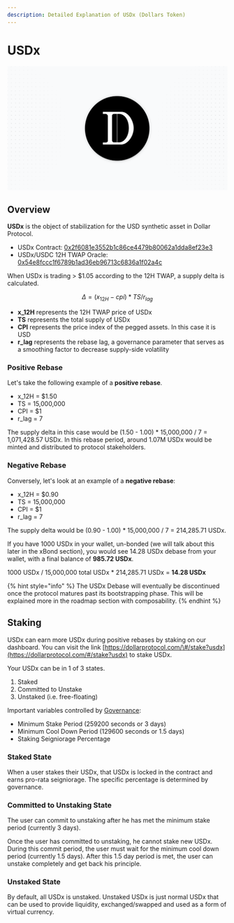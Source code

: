 ```yaml
---
description: Detailed Explanation of USDx (Dollars Token)
---
```


# USDx

![](../.gitbook/assets/usdx_bg.png)

## **Overview**

**USDx** is the object of stabilization for the USD synthetic asset in Dollar Protocol.

* USDx Contract: [0x2f6081e3552b1c86ce4479b80062a1dda8ef23e3](https://etherscan.io/address/0x2f6081e3552b1c86ce4479b80062a1dda8ef23e3)
* USDx/USDC 12H TWAP Oracle: [0x54e8fccc1f6789b1ad36eb96713c6836a1f02a4c](https://etherscan.io/address/0x54e8fccc1f6789b1ad36eb96713c6836a1f02a4c#code)

When USDx is trading &gt; $1.05 according to the 12H TWAP, a supply delta is calculated.

$$
Δ = (x_{12H} - cpi) * TS / r_{lag}
$$

* **x\_12H** represents the 12H TWAP price of USDx
* **TS** represents the total supply of USDx
* **CPI** represents the price index of the pegged assets. In this case it is USD
* **r\_lag** represents the rebase lag, a governance parameter that serves as a smoothing factor to decrease supply-side volatility

### Positive Rebase

Let's take the following example of a **positive rebase**.

* x\_12H = $1.50
* TS = 15,000,000
* CPI = $1
* r\_lag = 7

The supply delta in this case would be \(1.50 - 1.00\) \* 15,000,000 / 7 = 1,071,428.57 USDx. In this rebase period, around 1.07M USDx would be minted and distributed to protocol stakeholders.

### Negative Rebase

Conversely, let's look at an example of a **negative rebase**:

* x\_12H = $0.90
* TS = 15,000,000
* CPI = $1
* r\_lag = 7

The supply delta would be \(0.90 - 1.00\) \* 15,000,000 / 7 = 214,285.71 USDx.

If you have 1000 USDx in your wallet, un-bonded \(we will talk about this later in the xBond section\), you would see 14.28 USDx debase from your wallet, with a final balance of **985.72 USDx**.

1000 USDx / 15,000,000 total USDx \* 214,285.71 USDx = **14.28 USDx**

{% hint style="info" %}
The USDx Debase will eventually be discontinued once the protocol matures past its bootstrapping phase. This will be explained more in the roadmap section with composability.
{% endhint %}

## Staking

USDx can earn more USDx during positive rebases by staking on our dashboard. You can visit the link [https://dollarprotocol.com/\#/stake?usdx](https://dollarprotocol.com/#/stake?usdx) to stake USDx.

Your USDx can be in 1 of 3 states.

1. Staked
2. Committed to Unstake
3. Unstaked \(i.e. free-floating\)

Important variables controlled by [Governance](https://docs.dollarprotocol.com/governance/parameters):

* Minimum Stake Period \(259200 seconds or 3 days\) 
* Minimum Cool Down Period \(129600 seconds or 1.5 days\)
* Staking Seigniorage Percentage

### Staked State

When a user stakes their USDx, that USDx is locked in the contract and earns pro-rata seigniorage. The specific percentage is determined by governance. 

### Committed to Unstaking State

The user can commit to unstaking after he has met the minimum stake period \(currently 3 days\).

Once the user has committed to unstaking, he cannot stake new USDx. During this commit period, the user must wait for the minimum cool down period \(currently 1.5 days\). After this 1.5 day period is met, the user can unstake completely and get back his principle.

### Unstaked State

By default, all USDx is unstaked. Unstaked USDx is just normal USDx that can be used to provide liquidity, exchanged/swapped and used as a form of virtual currency.



